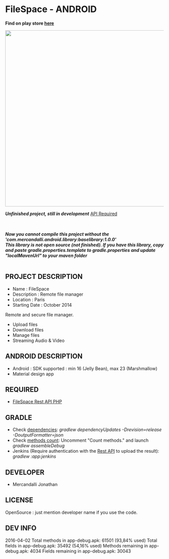 FileSpace - ANDROID
=====================

**Find on play store [here](https://play.google.com/store/apps/details?id=com.mercandalli.android.apps.files)**

<p align="center">
	<a margin="20px 0" href="https://play.google.com/store/apps/details?id=com.mercandalli.android.apps.files">
		<img  src="https://raw.github.com/Mercandj/FileSpace-Android/master/screenshot/play_store/filespace_wallp.png" width="560" />
	</a>
</p>

**_Unfinished project, still in development_** [API Required](https://github.com/Mercandj/FileSpace-API)

<br /><br />
**_Now you cannot compile this project without the 'com.mercandalli.android.library:baselibrary:1.0.0'_**
<br />
**_This library is not open source (not finished). If you have this library, copy and paste gradle.properties.template to gradle.properties and update "localMavenUrl" to your maven folder_**
<br /><br />


## PROJECT DESCRIPTION

* Name : FileSpace
* Description : Remote file manager
* Location : Paris
* Starting Date : October 2014

Remote and secure file manager.
* Upload files
* Download files
* Manage files
* Streaming Audio & Video

## ANDROID DESCRIPTION

* Android : SDK supported : min 16 (Jelly Bean), max 23 (Marshmallow)
* Material design app


## REQUIRED

* [FileSpace Rest API PHP](https://github.com/Mercandj/FileSpace-API)

## GRADLE

* Check [dependencies](https://github.com/ben-manes/gradle-versions-plugin): _gradlew dependencyUpdates -Drevision=release -DoutputFormatter=json_
* Check [methods count](https://github.com/KeepSafe/dexcount-gradle-plugin): Uncomment "Count methods." and launch _gradlew assembleDebug_
* Jenkins (Require authentication with the [Rest API](https://github.com/Mercandj/FileSpace-API) to upload the result): _gradlew :app:jenkins_

## DEVELOPER

* Mercandalli Jonathan


## LICENSE

OpenSource : just mention developer name if you use the code.

## DEV INFO

2016-04-02
Total methods in app-debug.apk: 61501 (93,84% used)
Total fields in app-debug.apk:  35492 (54,16% used)
Methods remaining in app-debug.apk: 4034
Fields remaining in app-debug.apk:  30043

